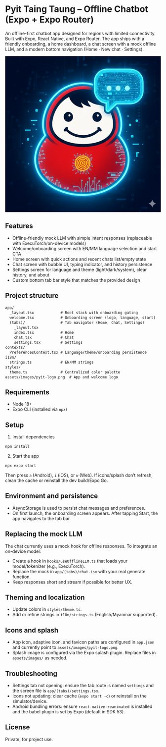 # Pyit Taing Taung – Offline Chatbot (Expo + Expo Router)

An offline-first chatbot app designed for regions with limited connectivity. Built with Expo, React Native, and Expo Router. The app ships with a friendly onboarding, a home dashboard, a chat screen with a mock offline LLM, and a modern bottom navigation (Home · New chat · Settings).

![Logo](./assets/images/pyit-logo.png)

## Features

- Offline-friendly mock LLM with simple intent responses (replaceable with ExecuTorch/on-device models)
- Welcome/onboarding screen with EN/MM language selection and start CTA
- Home screen with quick actions and recent chats list/empty state
- Chat screen with bubble UI, typing indicator, and history persistence
- Settings screen for language and theme (light/dark/system), clear history, and about
- Custom bottom tab bar style that matches the provided design

## Project structure

```
app/
  _layout.tsx            # Root stack with onboarding gating
  welcome.tsx            # Onboarding screen (logo, language, start)
  (tabs)/                # Tab navigator (Home, Chat, Settings)
    _layout.tsx
    index.tsx            # Home
    chat.tsx             # Chat
    settings.tsx         # Settings
contexts/
  PreferencesContext.tsx # Language/theme/onboarding persistence
i18n/
  strings.ts             # EN/MM strings
styles/
  theme.ts               # Centralized color palette
assets/images/pyit-logo.png  # App and welcome logo
```

## Requirements

- Node 18+
- Expo CLI (installed via `npx`)

## Setup

1) Install dependencies

```bash
npm install
```

2) Start the app

```bash
npx expo start
```

Then press `a` (Android), `i` (iOS), or `w` (Web). If icons/splash don’t refresh, clean the cache or reinstall the dev build/Expo Go.

## Environment and persistence

- AsyncStorage is used to persist chat messages and preferences.
- On first launch, the onboarding screen appears. After tapping Start, the app navigates to the tab bar.

## Replacing the mock LLM

The chat currently uses a mock hook for offline responses. To integrate an on-device model:

- Create a hook in `hooks/useOfflineLLM.ts` that loads your model/tokenizer (e.g., ExecuTorch).
- Replace the mock in `app/(tabs)/chat.tsx` with your real generate function.
- Keep responses short and stream if possible for better UX.

## Theming and localization

- Update colors in `styles/theme.ts`.
- Add or refine strings in `i18n/strings.ts` (English/Myanmar supported).

## Icons and splash

- App icon, adaptive icon, and favicon paths are configured in `app.json` and currently point to `assets/images/pyit-logo.png`.
- Splash image is configured via the Expo splash plugin. Replace files in `assets/images/` as needed.

## Troubleshooting

- Settings tab not opening: ensure the tab route is named `settings` and the screen file is `app/(tabs)/settings.tsx`.
- Icons not updating: clear cache (`expo start -c`) or reinstall on the simulator/device.
- Android bundling errors: ensure `react-native-reanimated` is installed and the babel plugin is set by Expo (default in SDK 53).

## License

Private, for project use.